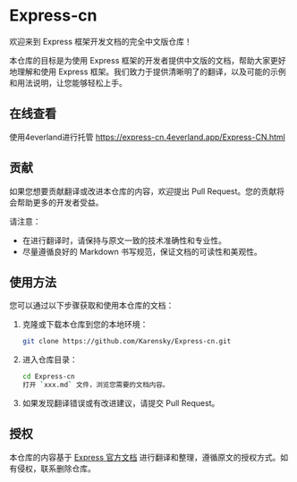 # Express-cn

欢迎来到 Express 框架开发文档的完全中文版仓库！

本仓库的目标是为使用 Express 框架的开发者提供中文版的文档，帮助大家更好地理解和使用 Express 框架。我们致力于提供清晰明了的翻译，以及可能的示例和用法说明，让您能够轻松上手。

## 在线查看

使用4everland进行托管
https://express-cn.4everland.app/Express-CN.html

## 贡献

如果您想要贡献翻译或改进本仓库的内容，欢迎提出 Pull Request。您的贡献将会帮助更多的开发者受益。

请注意：

- 在进行翻译时，请保持与原文一致的技术准确性和专业性。
- 尽量遵循良好的 Markdown 书写规范，保证文档的可读性和美观性。

## 使用方法

您可以通过以下步骤获取和使用本仓库的文档：

1. 克隆或下载本仓库到您的本地环境：

   ```bash
   git clone https://github.com/Karensky/Express-cn.git
   ```

2. 进入仓库目录：

   ```bash
   cd Express-cn
   打开 `xxx.md` 文件，浏览您需要的文档内容。
   ```

3. 如果发现翻译错误或有改进建议，请提交 Pull Request。

## 授权

本仓库的内容基于 [Express 官方文档](https://expressjs.com/) 进行翻译和整理，遵循原文的授权方式。如有侵权，联系删除仓库。

